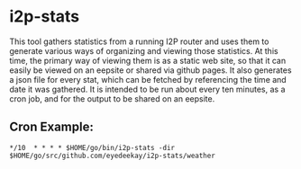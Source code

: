 # i2p-stats

This tool gathers statistics from a running I2P router and uses them to generate various ways of organizing and viewing those statistics.
At this time, the primary way of viewing them is as a static web site, so that it can easily be viewed on an eepsite or shared via github pages.
It also generates a json file for every stat, which can be fetched by referencing the time and date it was gathered.
It is intended to be run about every ten minutes, as a cron job, and for the output to be shared on an eepsite.

## Cron Example:

```
*/10  * * * * $HOME/go/bin/i2p-stats -dir $HOME/go/src/github.com/eyedeekay/i2p-stats/weather
```